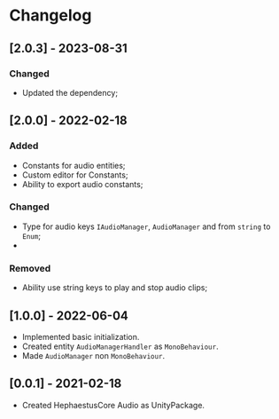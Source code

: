 # Changelog

## [2.0.3] - 2023-08-31
### Changed
+ Updated the dependency;

## [2.0.0] - 2022-02-18
### Added
+ Constants for audio entities;
+ Custom editor for Constants;
+ Ability to export audio constants;

### Changed
+ Type for audio keys `IAudioManager`, `AudioManager` and from `string` to `Enum`;
+ 
### Removed
+ Ability use string keys to play and stop audio clips;

## [1.0.0] - 2022-06-04
+ Implemented basic initialization.
+ Created entity `AudioManagerHandler` as `MonoBehaviour`.
+ Made `AudioManager` non `MonoBehaviour`.

## [0.0.1] - 2021-02-18
+ Created HephaestusCore Audio as UnityPackage.
